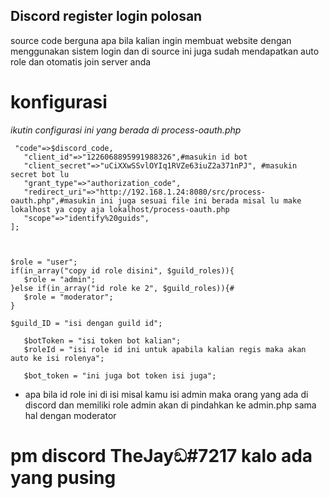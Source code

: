 ## Discord register login polosan
source code berguna apa bila kalian ingin membuat website dengan menggunakan sistem login dan di source ini juga sudah mendapatkan auto role dan otomatis join server anda
# konfigurasi
*ikutin configurasi ini yang berada di process-oauth.php*
 ```$payload = [
  "code"=>$discord_code,
    "client_id"=>"1226068895991988326",#masukin id bot
    "client_secret"=>"uCiXXwSSvlOYIq1RVZe63iuZ2a371nPJ", #masukin secret bot lu
    "grant_type"=>"authorization_code",
    "redirect_uri"=>"http://192.168.1.24:8080/src/process-oauth.php",#masukin ini juga sesuai file ini berada misal lu make lokalhost ya copy aja lokalhost/process-oauth.php
    "scope"=>"identify%20guids",
];



$role = "user";
if(in_array("copy id role disini", $guild_roles)){
    $role = "admin";
}else if(in_array("id role ke 2", $guild_roles)){#
    $role = "moderator";
}

$guild_ID = "isi dengan guild id";

    $botToken = "isi token bot kalian";
    $roleId = "isi role id ini untuk apabila kalian regis maka akan auto ke isi rolenya";
    
    $bot_token = "ini juga bot token isi juga";
```

* apa bila id role ini di isi misal kamu isi admin maka orang yang ada di discord dan memiliki role admin akan di pindahkan ke admin.php sama hal dengan moderator


# pm discord TheJayඞ#7217 kalo ada yang pusing
